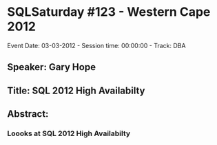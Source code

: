 # SQLSaturday #123 - Western Cape 2012
Event Date: 03-03-2012 - Session time: 00:00:00 - Track: DBA
## Speaker: Gary Hope
## Title: SQL 2012 High Availabilty
## Abstract:
### Loooks at SQL 2012 High Availabilty
